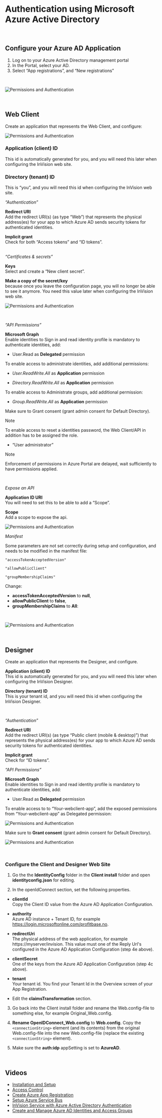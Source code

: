 # Authentication using Microsoft Azure Active Directory
<br/>

## Configure your Azure AD Application

1. Log on to your Azure Active Directory management portal
2. In the Portal, select your AD.  
3. Select “App registrations”, and “New registrations”
<br/>

![Permissions and Authentication](https://profitbasedocs.blob.core.windows.net/images/upa2.png "Permissions and Authentication")

<br/>


## Web Client

Create an application that represents the Web Client, and configure:
<br/>


![Permissions and Authentication](https://profitbasedocs.blob.core.windows.net/images/upa3.png "Permissions and Authentication")
<br/>

### Application (client) ID  
This id is automatically generated for you, and you will need this later when configuring the InVision web site.

### Directory (tenant) ID  
This is “you”, and you will need this id when configuring the InVision web site.
<br/>

*“Authentication”* 

**Redirect URI**  
Add the redirect URI(s) (as type “Web”) that represents the physical address(es) for your app to which Azure AD sends security tokens for authenticated identities. 

**Implicit grant**  
Check for both “Access tokens” and “ID tokens”.
<br/>
 

*“Certificates & secrets”*

**Keys**  
Select and create a “New client secret”. 

**Make a copy of the secret/key**   
because once you leave the configuration page, you will no longer be able to see it 
anymore. You need this value later when configuring the InVision web site.
<br/>

![Permissions and Authentication](https://profitbasedocs.blob.core.windows.net/images/upa4.png "Permissions and Authentication")

<br/>

*“API Permissions”*

**Microsoft Graph**  
Enable identities to Sign in and read identity profile is mandatory to authenticate identities, add:

*	User.Read as **Delegated** permission

To enable access to administrate identities, add additional permissions:

*	*User.ReadWrite.All* as **Application** permission

*	*Directory.ReadWrite.All* as **Application** permission

To enable access to Administrate groups, add additional permission:

*	*Group.ReadWrite.All* as **Application** permission

Make sure to Grant consent (grant admin consent for Default Directory).



> [!NOTE]
> To enable access to reset a identities password, the Web Client/API in addition has to be assigned the role. 

*	“User administrator”



> [!NOTE]
> Enforcement of permissions in Azure Portal are delayed, wait sufficiently to have permissions applied.
<br/>


*Expose an API*

**Application ID URI**  
You will need to set this to be able to add a “Scope”.

**Scope**  
Add a scope to expose the api.
<br/>


![Permissions and Authentication](https://profitbasedocs.blob.core.windows.net/images/upa5.png "Permissions and Authentication")
<br/>

*Manifest*

Some parameters are not set correctly during setup and configuration, and needs to be modified in the manifest file:

``"accessTokenAcceptedVersion"``

``"allowPublicClient"`` 

``"groupMembershipClaims"``
<br/>

Change:
* **accessTokenAcceptedVersion** to **null**,  
* **allowPublicClient** to **false**,  
* **groupMembershipClaims** to **All**:
<br/>

![Permissions and Authentication](https://profitbasedocs.blob.core.windows.net/images/upa6.png "Permissions and Authentication")

<br/>


## Designer
   
Create an application that represents the Designer, and configure.

**Application (client) ID**  
This id is automatically generated for you, and you will need this later when configuring the InVision Designer.

**Directory (tenant) ID**  
This is your tenant id, and you will need this id when configuring the InVision Designer.

<br/>

*“Authentication”*

**Redirect URI**  
Add the redirect URI(s) (as type “Public client (mobile & desktop)”) that represents the physical address(es) for your app to which Azure AD sends security tokens for authenticated identities. 

**Implicit grant**  
Check for “ID tokens”.
<br/>

*“API Permissions”*

**Microsoft Graph**  
Enable identities to Sign in and read identity profile is mandatory to authenticate identities, add:

* User.Read as **Delegated** permission
  
To enable access to to “Your-webclient-app”, add the exposed permissions from “Your-webclient-app” as Delegated permission:
<br/>

![Permissions and Authentication](https://profitbasedocs.blob.core.windows.net/images/upa7.png "Permissions and Authentication")
<br/>

Make sure to **Grant consent**  (grant admin consent for Default Directory).
<br/>

![Permissions and Authentication](https://profitbasedocs.blob.core.windows.net/images/upa8.png "Permissions and Authentication")

<br/>


### Configure the Client and Designer Web Site

1.	Go the the **IdentityConfig** folder in the **Client install** folder and open **identityconfig.json** for editing.

2.	In the openIdConnect section, set the following properties.

*	**clientId**  
Copy the Client ID value from the Azure AD Application Configuration.

*	**authority**  
Azure AD instance + Tenant ID, for example https://login.microsoftonline.com/profitbase.no.

*	**redirectUri**  
The physical address of the web application, for example https://myserver/invision. This value must one of the Reply Url's configured in the Azure AD Application Configuration (step 4e above).

*	**clientSecret**  
One of the keys from the Azure AD Application Configuration (step 4c above).

*	**tenant**  
Your tenant id. You find your Tenant Id in the Overview screen of your App Registration.

*	Edit the **claimsTransformation** section.

3.	Go back into the Client install folder and rename the Web.config-file to something else, for example Original_Web.config.

4.	**Rename OpenIDConnect_Web.config** to **Web.config**. Copy the `<connectionString>` element (and its contents) from the original Web.config-file into the new Web.config-file (replace the existing `<connectionString>` element).

5.	Make sure the **auth:idp** appSetting is set to **AzureAD**.

<br/>

## Videos


* [Installation and Setup](../../../videos/gettingstarted/installation.md)
* [Access Control](../../../videos/accesscontrol.md)
* [Create Azure App Registration](https://profitbasedocs.blob.core.windows.net/videos/Installation%20and%20Setup%20-%20Create%20Azure%20App%20Registration.mp4)
* [Setup Azure Service Bus](https://profitbasedocs.blob.core.windows.net/videos/Installation%20and%20Setup%20-%20Setup%20Azure%20Service%20Bus.mp4)
* [InVision Service with Azure Active Directory Authentication](https://profitbasedocs.blob.core.windows.net/videos/Installation%20and%20Setup%20-%20InVision%20Service%20with%20Azure%20Active%20Directory%20Authentication.mp4)
* [Create and Manage Azure AD Identities and Access Groups](https://profitbasedocs.blob.core.windows.net/videos/Users%20and%20Permissions%20-%20Create%20and%20Manage%20Azure%20AD%20Users%20and%20User%20Groups.mp4)
